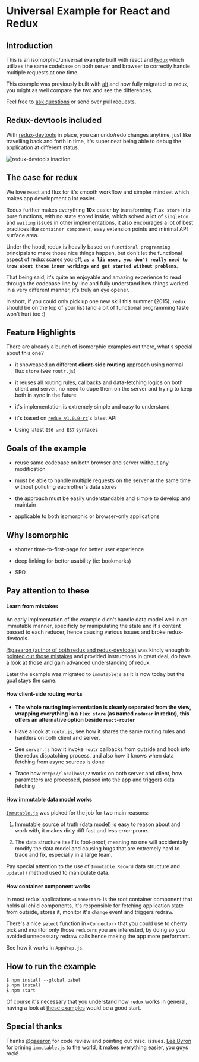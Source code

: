 
Universal Example for React and Redux
======================================

## Introduction

This is an isomorphic/universal example built with react and [`Redux`](https://github.com/gaearon/redux) which utilizes the same codebase on both server and browser to correctly handle multiple requests at one time.

This example was previously built with [alt](https://github.com/coodoo/react-alt-isomorphic-example) and now fully migrated to `redux`, you might as well compare the two and see the differences.

Feel free to [ask questions](https://github.com/coodoo/react-redux-isomorphic-example/issues) or send over pull requests.

## Redux-devtools included

With [redux-devtools](https://github.com/gaearon/redux-devtools/) in place, you can undo/redo changes anytime, just like travelling back and forth in time, it's super neat being able to debug the application at different status.

![redux-devtools inaction](https://raw.githubusercontent.com/coodoo/react-redux-isomorphic-example/master/assets/images/cap.png)

## The case for redux

We love react and flux for it's smooth workflow and simpler mindset which makes app development a lot easier.

Redux further makes everything __10x__ easier by transforming `flux store` into pure functions, with no state stored inside, which solved a lot of `singleton` and `waiting` issues in other implementations, it also encourages a lot of best practices like `container component`, easy extension points and minimal API surface area.

Under the hood, redux is heavily based on `functional programming` principals to make those nice things happen, but don't let the functional aspect of redux scares you off, __`as a lib user, you don't really need to know about those inner workings and get started without problems`__.

That being said, it's quite an enjoyable and amazing experience to read through the codebase line by line and fully understand how things worked in a very different manner, it's truly an eye opener.

In short, if you could only pick up one new skill this summer (2015), `redux` should be on the top of your list (and a bit of functional programming taste won't hurt too :)


## Feature Highlights

There are already a bunch of isomorphic examples out there, what's special about this one?

- it showcased an different __client-side routing__ approach using normal flux `store` (see `routr.js`)

- it reuses all routing rules, callbacks and data-fetching logics on both client and server, no need to dupe them on the server and trying to keep both in sync in the future

- it's implementation is extremely simple and easy to understand

- it's based on [`redux v1.0.0-rc`](https://github.com/gaearon/redux/tree/breaking-changes-1.0)'s latest API

- Using latest `ES6 and ES7` syntaxes



## Goals of the example

- reuse same codebase on both browser and server without any modification

- must be able to handle multiple requests on the server at the same time without polluting each other's data stores

- the approach must be easily understandable and simple to develop and maintain

- applicable to both isomorphic or browser-only applications

## Why Isomorphic

- shorter time-to-first-page for better user experience

- deep linking for better usability (ie: bookmarks)

- SEO

## Pay attention to these

#### Learn from mistakes

An early implmentation of the example didn't handle data model well in an immutable manner, specificly by manipulating the state and it's content passed to each reducer, hence causing various issues and broke redux-devtools.

[@gaearon (author of both redux and redux-devtools)](https://github.com/gaearon) was kindly enough to [pointed out those mistakes](https://github.com/coodoo/react-redux-isomorphic-example/issues/9) and provided instructions in great deal, do have a look at those and gain advanced understanding of redux.

Later the example was migrated to `immutablejs` as it is now today but the goal stays the same.

#### How client-side routing works

- __The whole routing implementation is cleanly separated from the view, wrapping everything in a `flux store` (as named `reducer` in redux), this offers an alternative option beside `react-router`__

- Have a look at `routr.js`, see how it shares the same routing rules and hanlders on both client and server.

- See `server.js` how it invoke `routr` callbacks from outside and hook into the redux dispatching process, and also how it knows when data fetching from async sources is done

- Trace how `http://localhost/2` works on both server and client, how parameters are processed, passed into the app and triggers data fetching

#### How immutable data model works

[`Immutable.js`](https://github.com/facebook/immutable-js/) was picked for the job for two main reasons:

1. Immutable source of truth (data model) is easy to reason about and work with, it makes dirty diff fast and less error-prone.

2. The data structure itself is fool-proof, meaning no one will accidentally modify the data model and causing bugs that are extremely hard to trace and fix, especially in a large team.

Pay special attention to the use of `Immutable.Record` data structure and `update()` method used to manipulate data.

#### How container component works

In most redux applications `<Connector>` is the root container component that holds all child components, it's responsible for fetching application state from outside, stores it, monitor it's `change` event and triggers redraw.

There's a nice `select` function in `<Connector>` that you could use to cherry pick and monitor only those `reducers` you are interested, by doing so you avoided unnecessary redraw calls hence making the app more performant.

See how it works in `AppWrap.js`.

## How to run the example

```
$ npm install --global babel
$ npm install
$ npm start
```

Of course it's necessary that you understand how `redux` works in general, having a look at [these examples](https://github.com/gaearon/redux/tree/breaking-changes-1.0/examples) would be a good start.

## Special thanks

Thanks [@gaearon](https://github.com/gaearon) for code review and pointing out misc. issues. [Lee Byron](https://github.com/leebyron) for brining `immutable.js` to the world, it makes everything easier, you guys rock!